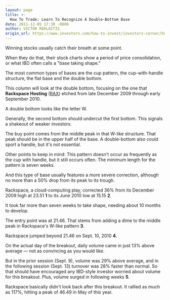 ```yaml
---
layout: page
title: >-
  How To Trade: Learn To Recognize A Double-Bottom Base
date: 2011-12-05 17:30 -0800
author: VICTOR REKLAITIS
origin_url: https://www.investors.com/how-to-invest/investors-corner/how-to-trade-recognize-a-double-bottom
---
```





Winning stocks usually catch their breath at some point.


When they do that, their stock charts show a period of price consolidation, or what IBD often calls a "base taking shape."


The most common types of bases are the cup pattern, the cup-with-handle structure, the flat base and the double bottom.


This column will look at the double bottom, focusing on the one that **Rackspace Hosting** ([RAX](https://research.investors.com/quote.aspx?symbol=RAX)) etched from late December 2009 through early September 2010.


A double bottom looks like the letter W.


Generally, the second bottom should undercut the first bottom. This signals a shakeout of weaker investors.


The buy point comes from the middle peak in that W-like structure. That peak should be in the upper half of the base. A double-bottom also could sport a handle, but it's not essential.


Other points to keep in mind: This pattern doesn't occur as frequently as the cup with handle, but it still occurs often. The minimum length for the pattern is seven weeks.


And this type of base usually features a more severe correction, although no more than a 50% drop from its peak to its trough.


Rackspace, a cloud-computing play, corrected 36% from its December 2009 high at 23.51 **1** to its June 2010 low at 15.15 **2**.


It took far more than seven weeks to take shape, needing about 10 months to develop.


The entry point was at 21.46. That stems from adding a dime to the middle peak in Rackspace's W-like pattern **3**.


Rackspace jumped beyond 21.46 on Sept. 10, 2010 **4**.


On the actual day of the breakout, daily volume came in just 13% above average — not as convincing as you would like.


But in the prior session (Sept. 9), volume was 29% above average, and in the following session (Sept. 13) turnover was 28% faster than normal. So that should have encouraged any IBD-style investor worried about volume for this breakout. Plus, volume surged in following weeks **5**.


Rackspace basically didn't look back after this breakout. It rallied as much as 117%, hitting a peak of 46.49 in May of this year.





